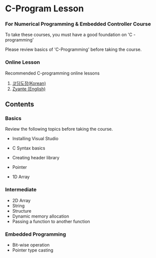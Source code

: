 # C-Program Lesson

### For Numerical Programming & Embedded Controller Course

To take these courses, you must have a good foundation on 'C -programming'

Please review basics of 'C-Programming' before taking the course.

### Online Lesson

Recommended C-programming online lessons

1. [코딩도장(Korean)](https://dojang.io/course/view.php?id=2)
2. [Zyante (English)](https://zybooks.zyante.com)

## Contents

### Basics

Review the following topics before taking the course.

* Installing Visual Studio

* C Syntax basics

* Creating header library 

* Pointer

* 1D Array

  

### Intermediate

* 2D Array
* String
* Structure
* Dynamic memory allocation
* Passing a function to another function



### Embedded Programming

* Bit-wise operation
* Pointer type casting
